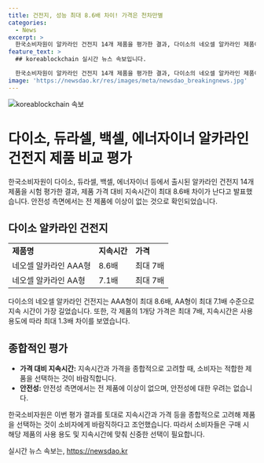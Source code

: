```yaml
---
title: 건전지, 성능 최대 8.6배 차이! 가격은 천차만별
categories:
  - News
excerpt: >
  한국소비자원이 알카라인 건전지 14개 제품을 평가한 결과, 다이소의 네오셀 알카라인 제품이 AAA형은 8.6배, AA형은 7.1배의 최대 지속시간을 보였다. 1개당 가격은 최대 7배, 지속시간은 최대 1.3배 차이를 보였으며, 안전성에는 이상이 없었다. 전체적으로 가격 대비 지속시간을 고려해 제품을 선택하는 것이 중요하다는 조언이다. (#소비자원 #건전지)
feature_text: >
  ## koreablockchain 실시간 뉴스 속보입니다.

  한국소비자원이 알카라인 건전지 14개 제품을 평가한 결과, 다이소의 네오셀 알카라인 제품이 AAA형은 8.6배, AA형은 7.1배의 최대 지속시간을 보였다. 1개당 가격은 최대 7배, 지속시간은 최대 1.3배 차이를 보였으며, 안전성에는 이상이 없었다. 전체적으로 가격 대비 지속시간을 고려해 제품을 선택하는 것이 중요하다는 조언이다. (#소비자원 #건전지)
image: 'https://newsdao.kr/res/images/meta/newsdao_breakingnews.jpg'
---
```


<p><img src="https://newsdao.kr/res/images/meta/newsdao_breakingnews.jpg" alt="koreablockchain 속보" /></p>

<h1>다이소, 듀라셀, 백셀, 에너자이너 알카라인 건전지 제품 비교 평가</h1>

<p data-ke-size="size16">한국소비자원이 다이소, 듀라셀, 백셀, 에너자이너 등에서 출시된 알카라인 건전지 14개 제품을 시험 평가한 결과, 제품 가격 대비 지속시간이 최대 8.6배 차이가 난다고 발표했습니다. 안전성 측면에서는 전 제품에 이상이 없는 것으로 확인되었습니다.</p>

<h2 data-ke-size="size26">다이소 알카라인 건전지</h2>

<table>
  <tr>
    <td><b>제품명</b></td>
    <td><b>지속시간</b></td>
    <td><b>가격</b></td>
  </tr>
  <tr>
    <td>네오셀 알카라인 AAA형</td>
    <td>8.6배</td>
    <td>최대 7배</td>
  </tr>
  <tr>
    <td>네오셀 알카라인 AA형</td>
    <td>7.1배</td>
    <td>최대 7배</td>
  </tr>
</table>

<p data-ke-size="size16">다이소의 네오셀 알카라인 건전지는 AAA형이 최대 8.6배, AA형이 최대 7.1배 수준으로 지속 시간이 가장 길었습니다. 또한, 각 제품의 1개당 가격은 최대 7배, 지속시간은 사용 용도에 따라 최대 1.3배 차이를 보였습니다.</p>

<h2 data-ke-size="size26">종합적인 평가</h2>

<ul>
  <li><b>가격 대비 지속시간:</b> 지속시간과 가격을 종합적으로 고려할 때, 소비자는 적합한 제품을 선택하는 것이 바람직합니다.</li>
  <li><b>안전성:</b> 안전성 측면에서는 전 제품에 이상이 없으며, 안전성에 대한 우려는 없습니다.</li>
</ul>

<p data-ke-size="size16">한국소비자원은 이번 평가 결과를 토대로 지속시간과 가격 등을 종합적으로 고려해 제품을 선택하는 것이 소비자에게 바람직하다고 조언했습니다. 따라서 소비자들은 구매 시 해당 제품의 사용 용도 및 지속시간에 맞춰 신중한 선택이 필요합니다.</p>
실시간 뉴스 속보는, <a href="https://newsdao.kr" rel="dofollow">https://newsdao.kr</a>


